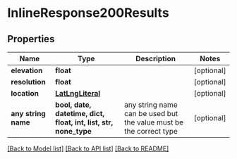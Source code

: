 # InlineResponse200Results


## Properties
Name | Type | Description | Notes
------------ | ------------- | ------------- | -------------
**elevation** | **float** |  | [optional] 
**resolution** | **float** |  | [optional] 
**location** | [**LatLngLiteral**](LatLngLiteral.md) |  | [optional] 
**any string name** | **bool, date, datetime, dict, float, int, list, str, none_type** | any string name can be used but the value must be the correct type | [optional]

[[Back to Model list]](../README.md#documentation-for-models) [[Back to API list]](../README.md#documentation-for-api-endpoints) [[Back to README]](../README.md)


